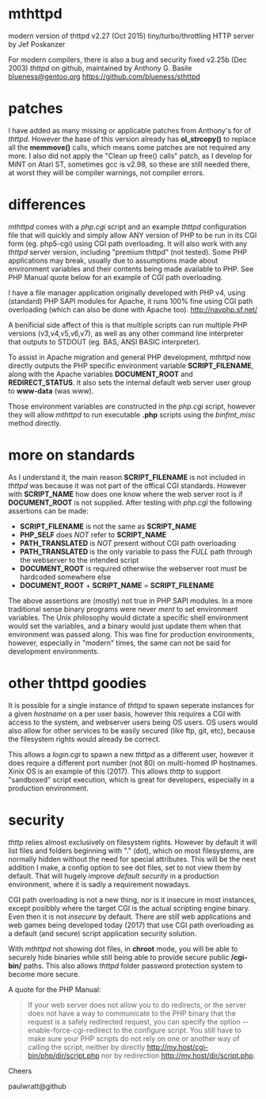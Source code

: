 # mthttpd
modern version of thttpd v2.27 (Oct 2015) tiny/turbo/throttling HTTP server by Jef Poskanzer

For modern compilers, there is also a bug and security fixed v2.25b (Dec 2003) _thttpd_ on github, maintained by Anthony G. Basile blueness@gentoo.org https://github.com/blueness/sthttpd

# patches
I have added as many missing or applicable patches from Anthony's for of _thttpd_. However the base of this version already has **ol_strcopy()** to replace all the **memmove()** calls, which means some patches are not required any more. I also did not apply the "Clean up free() calls" patch, as I develop for MiNT on Atari ST, sometimes gcc is v2.98, so these are still needed there, at worst they will be compiler warnings, not compiler errors. 

# differences
_mthttpd_ comes with a _php.cgi_ script and an example _thttpd_ configuration file that will quickly and simply allow ANY version of PHP to be run in its CGI form (eg. php5-cgi) using CGI path overloading. It will also work with any _thttpd_ server version, including "premium thttpd" (not tested). Some PHP applications may break, usually due to assumptions made about environment variables and their contents being made available to PHP. See PHP Manual quote below for an example of CGI path overloading.

I have a file manager application originally developed with PHP v4, using (standard) PHP SAPI modules for Apache, it runs 100% fine using CGI path overloading (which can also be done with Apache too). http://navphp.sf.net/

A benificial side affect of this is that multiple scripts can run multiple PHP versions (v3,v4,v5,v6,v7), as well as any other command line interpreter that outputs to STDOUT (eg. BAS, ANSI BASIC interpreter).

To assist in Apache migration and general PHP development, _mthttpd_ now directly outputs the PHP specific environment variable **SCRIPT_FILENAME**, along with the Apache variables **DOCUMENT_ROOT** and **REDIRECT_STATUS**. It also sets the internal default web server user group to **www-data** (was www).

Those environment variables are constructed in the _php.cgi_ script, however they will allow _mthttpd_ to run executable **.php** scripts using the _binfmt_misc_ method directly.

# more on standards
As I understand it, the main reason **SCRIPT_FILENAME** is not included in _thttpd_ was because it was not part of the offical CGI standards. However with **SCRIPT_NAME** how does one know where the web server root is if **DOCUMENT_ROOT** is not supplied. After testing with _php.cgi_ the following assertions can be made:

* **SCRIPT_FILENAME** is not the same as **SCRIPT_NAME**
* **PHP_SELF** does _NOT_ refer to **SCRIPT_NAME**
* **PATH_TRANSLATED** is _NOT_ present without CGI path overloading
* **PATH_TRANSLATED** is the only variable to pass the _FULL_ path through the webserver to the intended script
* **DOCUMENT_ROOT** is required otherwise the webserver root must be hardcoded somewhere else
* **DOCUMENT_ROOT** + **SCRIPT_NAME** = **SCRIPT_FILENAME**

The above assertions are (mostly) not true in PHP SAPI modules. In a more traditional sense binary programs were never _ment_ to set environment variables. The Unix philosophy would dictate a specific shell environment would set the variables, and a binary would just update them when that environment was passed along. This was fine for production environments, however, especially in "modern" times, the same can not be said for development environments.

# other thttpd goodies
It is possible for a single instance of _thttpd_ to spawn seperate instances for a given _hostname_ on a per user basis, however this requires a CGI with access to the system, and webserver users being OS users. OS users would also allow for other services to be easily secured (like ftp, git, etc), because the filesystem rights would already be correct.

This allows a _login.cgi_ to spawn a new _thttpd_ as a different user, however it does require a different port number (not 80) on multi-homed IP hostnames. Xinix OS is an example of this (2017). This allows _thttp_ to support "sandboxed" script execution, which is great for developers, especially in a production environment.

# security
_thttp_ relies almost exclusively on filesystem rights. However by default it will list files and folders beginning with "." (dot), which on most filesystems, are normally hidden without the need for special attributes. This will be the next addition I make, a config option to see dot files, set to not view them by default. That will hugely improve _default_ _security_ in a production environment, where it is sadly a requirement nowadays.

CGI path overloading is not a new thing, nor is it insecure in most instances, except posibbly where the target CGI is the actual scripting engine binary. Even then it is not _insecure_ by default. There are still web applications and web games being developed today (2017) that use CGI path overloading as a default (and secure) script application security solution.

With _mthttpd_ not showing dot files, in **chroot** mode, you will be able to securely hide binaries while still being able to provide secure public **/cgi-bin/** paths. This also allows _thttpd_ folder password protection system to become more secure.

A quote for the PHP Manual:

> If your web server does not allow you to do redirects, or the server does not have a way to communicate to the PHP binary that the request is a safely redirected request, you can specify the option --enable-force-cgi-redirect to the configure script. You still have to make sure your PHP scripts do not rely on one or another way of calling the script, neither by directly http://my.host/cgi-bin/php/dir/script.php nor by redirection http://my.host/dir/script.php.

Cheers

paulwratt@github
